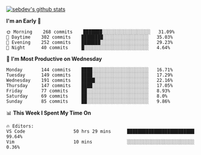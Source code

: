 [![sebdev's github stats](https://github-readme-stats.vercel.app/api?username=sebdeveloper6952&theme=vue-dark)](https://github.com/anuraghazra/github-readme-stats)
<!--START_SECTION:waka-->
**I'm an Early 🐤** 

```text
🌞 Morning    268 commits    ███████░░░░░░░░░░░░░░░░░░   31.09% 
🌆 Daytime    302 commits    ████████░░░░░░░░░░░░░░░░░   35.03% 
🌃 Evening    252 commits    ███████░░░░░░░░░░░░░░░░░░   29.23% 
🌙 Night      40 commits     █░░░░░░░░░░░░░░░░░░░░░░░░   4.64%

```
📅 **I'm Most Productive on Wednesday** 

```text
Monday       144 commits    ████░░░░░░░░░░░░░░░░░░░░░   16.71% 
Tuesday      149 commits    ████░░░░░░░░░░░░░░░░░░░░░   17.29% 
Wednesday    191 commits    █████░░░░░░░░░░░░░░░░░░░░   22.16% 
Thursday     147 commits    ████░░░░░░░░░░░░░░░░░░░░░   17.05% 
Friday       77 commits     ██░░░░░░░░░░░░░░░░░░░░░░░   8.93% 
Saturday     69 commits     ██░░░░░░░░░░░░░░░░░░░░░░░   8.0% 
Sunday       85 commits     ██░░░░░░░░░░░░░░░░░░░░░░░   9.86%

```


📊 **This Week I Spent My Time On** 

```text
🔥 Editors: 
VS Code                  50 hrs 29 mins      █████████████████████████   99.64% 
Vim                      10 mins             ░░░░░░░░░░░░░░░░░░░░░░░░░   0.36%

```


<!--END_SECTION:waka-->
